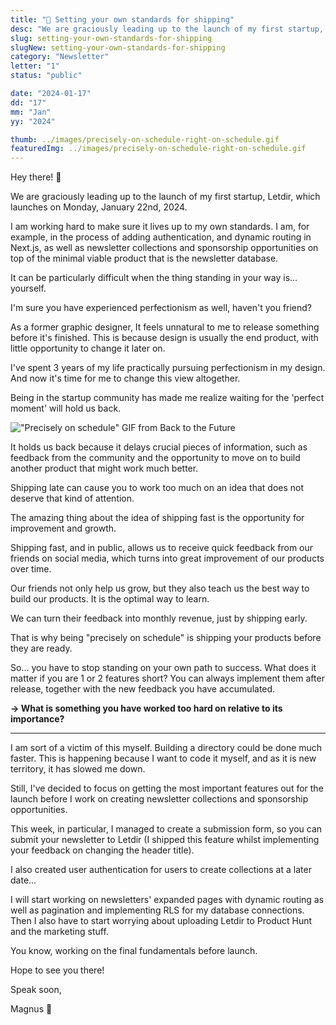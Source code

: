 ```yaml
---
title: "🦚 Setting your own standards for shipping"
desc: "We are graciously leading up to the launch of my first startup, Letdir, which launches on Monday, January 22nd, 2024. I am working hard to make sure it lives up to my own standards. It can be particularly difficult when the thing standing in your way is... yourself. I'm sure you have experienced perfectionism as well, haven't you friend?"
slug: setting-your-own-standards-for-shipping
slugNew: setting-your-own-standards-for-shipping
category: "Newsletter"
letter: "1"
status: "public"

date: "2024-01-17"
dd: "17"
mm: "Jan"
yy: "2024"

thumb: ../images/precisely-on-schedule-right-on-schedule.gif
featuredImg: ../images/precisely-on-schedule-right-on-schedule.gif
---
```


Hey there! 👋

We are graciously leading up to the launch of my first startup, Letdir, which launches on Monday, January 22nd, 2024.

I am working hard to make sure it lives up to my own standards. I am, for example, in the process of adding authentication, and dynamic routing in Next.js, as well as newsletter collections and sponsorship opportunities on top of the minimal viable product that is the newsletter database.

It can be particularly difficult when the thing standing in your way is... yourself.

I'm sure you have experienced perfectionism as well, haven't you friend?

As a former graphic designer, It feels unnatural to me to release something before it's finished. This is because design is usually the end product, with little opportunity to change it later on.

I've spent 3 years of my life practically pursuing perfectionism in my design. And now it's time for me to change this view altogether.

Being in the startup community has made me realize waiting for the 'perfect moment' will hold us back.

!["Precisely on schedule" GIF from Back to the Future](https://i.imgur.com/JBK8Dnz.gif)

It holds us back because it delays crucial pieces of information, such as feedback from the community and the opportunity to move on to build another product that might work much better.

Shipping late can cause you to work too much on an idea that does not deserve that kind of attention.

The amazing thing about the idea of shipping fast is the opportunity for improvement and growth.

Shipping fast, and in public, allows us to receive quick feedback from our friends on social media, which turns into great improvement of our products over time.

Our friends not only help us grow, but they also teach us the best way to build our products. It is the optimal way to learn.

We can turn their feedback into monthly revenue, just by shipping early.

That is why being "precisely on schedule" is shipping your products before they are ready.

So... you have to stop standing on your own path to success. What does it matter if you are 1 or 2 features short? You can always implement them after release, together with the new feedback you have accumulated.

**→ What is something you have worked too hard on relative to its importance?**

---

I am sort of a victim of this myself. Building a directory could be done much faster. This is happening because I want to code it myself, and as it is new territory, it has slowed me down.

Still, I've decided to focus on getting the most important features out for the launch before I work on creating newsletter collections and sponsorship opportunities.

This week, in particular, I managed to create a submission form, so you can submit your newsletter to Letdir (I shipped this feature whilst implementing your feedback on changing the header title).

I also created user authentication for users to create collections at a later date...

I will start working on newsletters' expanded pages with dynamic routing as well as pagination and implementing RLS for my database connections. Then I also have to start worrying about uploading Letdir to Product Hunt and the marketing stuff.

You know, working on the final fundamentals before launch.

Hope to see you there!

Speak soon,

Magnus 🦚
